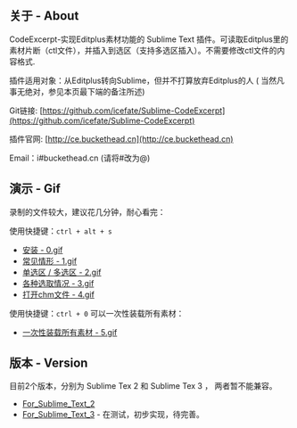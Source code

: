 ## 关于 - About
CodeExcerpt-实现Editplus素材功能的 Sublime Text  插件。可读取Editplus里的素材片断（ctl文件），并插入到选区（支持多选区插入）。不需要修改ctl文件的内容格式. 

插件适用对象：从Editplus转向Sublime，但并不打算放弃Editplus的人 ( 当然凡事无绝对，参见本页最下端的备注所述)

Git链接: [https://github.com/icefate/Sublime-CodeExcerpt](https://github.com/icefate/Sublime-CodeExcerpt)

插件官网: [http://ce.buckethead.cn](http://ce.buckethead.cn) 

Email：i#buckethead.cn (请将#改为@)

##  演示 - Gif

录制的文件较大，建议花几分钟，耐心看完：

使用快捷键：`ctrl + alt + s`
* <a href="https://raw.githubusercontent.com/icefate/Sublime-CodeExcerpt/master/gif/0.gif" target="_blank">安装 - 0.gif</a>
* <a href="https://raw.githubusercontent.com/icefate/Sublime-CodeExcerpt/master/gif/1.gif" target="_blank">常见情形 - 1.gif</a>
* <a href="https://raw.githubusercontent.com/icefate/Sublime-CodeExcerpt/master/gif/2.gif" target="_blank">单选区 / 多选区 - 2.gif</a> 
* <a href="https://raw.githubusercontent.com/icefate/Sublime-CodeExcerpt/master/gif/3.gif" target="_blank">各种选取情况 - 3.gif</a> 
* <a href="https://raw.githubusercontent.com/icefate/Sublime-CodeExcerpt/master/gif/4.gif" target="_blank">打开chm文件 - 4.gif</a> 


使用快捷键：`ctrl + 0`  可以一次性装载所有素材：
* <a href="https://raw.githubusercontent.com/icefate/Sublime-CodeExcerpt/master/gif/5.gif" target="_blank">一次性装载所有素材 - 5.gif</a>


## 版本 - Version

目前2个版本，分别为 Sublime Tex 2 和 Sublime Tex 3 ， 两者暂不能兼容。

* [For_Sublime_Text_2](https://github.com/icefate/Sublime-CodeExcerpt/tree/master/For_Sublime_Text_2)
* [For_Sublime_Text_3](https://github.com/icefate/Sublime-CodeExcerpt/tree/master/For_Sublime_Text_3)  - 在测试，初步实现，待完善。


